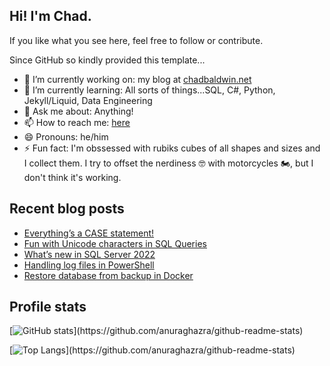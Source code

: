 ## Hi! I'm Chad.

If you like what you see here, feel free to follow or contribute.

Since GitHub so kindly provided this template...

- 🔭 I’m currently working on: my blog at [chadbaldwin.net](https://chadbaldwin.net)
- 🌱 I’m currently learning: All sorts of things...SQL, C#, Python, Jekyll/Liquid, Data Engineering
- 💬 Ask me about: Anything!
- 📫 How to reach me: [here](https://chadbaldwin.net/link)
- 😄 Pronouns: he/him
- ⚡ Fun fact: I'm obssessed with rubiks cubes of all shapes and sizes and I collect them. I try to offset the nerdiness 🤓 with motorcycles 🏍, but I don't think it's working.

## Recent blog posts

<!--START_SECTION:posts-->
* [Everything’s a CASE statement!](https://chadbaldwin.net/2024/07/30/everythings-a-case-statement.html)
* [Fun with Unicode characters in SQL Queries](https://chadbaldwin.net/2024/07/09/fun-with-unicode-in-sql-queries.html)
* [What’s new in SQL Server 2022](https://chadbaldwin.net/2022/06/02/whats-new-in-sql-server-2022.html)
* [Handling log files in PowerShell](https://chadbaldwin.net/2022/04/04/powershell-monitoring-log-files.html)
* [Restore database from backup in Docker](https://chadbaldwin.net/2021/11/04/restore-database-in-docker.html)
<!--END_SECTION:posts-->

## Profile stats

[![GitHub stats](https://github-readme-stats.vercel.app/api?username=chadbaldwin&show_icons=true&theme=github_dark&.)](https://github.com/anuraghazra/github-readme-stats)

[![Top Langs](https://github-readme-stats.vercel.app/api/top-langs/?username=chadbaldwin&layout=compact&theme=github_dark&.)](https://github.com/anuraghazra/github-readme-stats)
